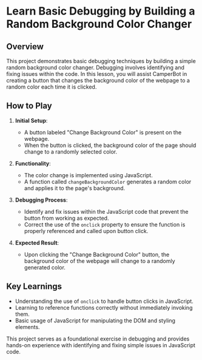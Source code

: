 # Learn Basic Debugging by Building a Random Background Color Changer

## Overview

This project demonstrates basic debugging techniques by building a simple random background color changer. Debugging involves identifying and fixing issues within the code. In this lesson, you will assist CamperBot in creating a button that changes the background color of the webpage to a random color each time it is clicked.

## How to Play

1. **Initial Setup**:
   - A button labeled "Change Background Color" is present on the webpage.
   - When the button is clicked, the background color of the page should change to a randomly selected color.

2. **Functionality**:
   - The color change is implemented using JavaScript.
   - A function called `changeBackgroundColor` generates a random color and applies it to the page's background.

3. **Debugging Process**:
   - Identify and fix issues within the JavaScript code that prevent the button from working as expected.
   - Correct the use of the `onclick` property to ensure the function is properly referenced and called upon button click.

4. **Expected Result**:
   - Upon clicking the "Change Background Color" button, the background color of the webpage will change to a randomly generated color.

## Key Learnings

- Understanding the use of `onclick` to handle button clicks in JavaScript.
- Learning to reference functions correctly without immediately invoking them.
- Basic usage of JavaScript for manipulating the DOM and styling elements.

This project serves as a foundational exercise in debugging and provides hands-on experience with identifying and fixing simple issues in JavaScript code.